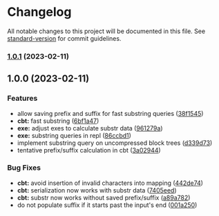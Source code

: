 # Changelog

All notable changes to this project will be documented in this file. See [standard-version](https://github.com/conventional-changelog/standard-version) for commit guidelines.

### [1.0.1](https://github.com/Skadic/MinimalistBlockTrees/compare/v1.0.0...v1.0.1) (2023-02-11)

## 1.0.0 (2023-02-11)


### Features

* allow saving prefix and suffix for fast substring queries ([38f1545](https://github.com/mokkapps/changelog-generator-demo/commits/38f1545e0b19db97d67acfad84444f5d63662ad2))
* **cbt:** fast substring ([6bf1a47](https://github.com/mokkapps/changelog-generator-demo/commits/6bf1a47b3f3e020640ad7c9e7877bb0d27251d99))
* **exe:** adjust exes to calculate substr data ([961279a](https://github.com/mokkapps/changelog-generator-demo/commits/961279a3c390663a0dc8e96d61e93d4e60b49ecd))
* **exe:** substring queries in repl ([86ccbd1](https://github.com/mokkapps/changelog-generator-demo/commits/86ccbd111e286714c784162bab95e7cd622f79de))
* implement substring query on uncompressed block trees ([d339d73](https://github.com/mokkapps/changelog-generator-demo/commits/d339d735e19f508a76c59894b22d609c3df548d5))
* tentative prefix/suffix calculation in cbt ([3a02944](https://github.com/mokkapps/changelog-generator-demo/commits/3a0294432b30f0d9784e0236ae9039bcd6af7129))


### Bug Fixes

* **cbt:** avoid insertion of invalid characters into mapping ([442de74](https://github.com/mokkapps/changelog-generator-demo/commits/442de74083fce9c20771a39f367065fec63bc8bc))
* **cbt:** serialization now works with substr data ([7405eed](https://github.com/mokkapps/changelog-generator-demo/commits/7405eed75b6af957ce0abd55e8555d876279fdc6))
* **cbt:** substr now works without saved prefix/suffix ([a89a782](https://github.com/mokkapps/changelog-generator-demo/commits/a89a782244eb0df0c309cd5919edd71592b1d25a))
* do not populate suffix if it starts past the input's end ([001a250](https://github.com/mokkapps/changelog-generator-demo/commits/001a250a7df420ab7bc5c7ca48c67a5384ca0768))
